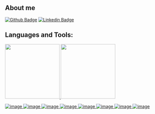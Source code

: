 ## About me
[![Github Badge](https://img.shields.io/badge/-Github-000?style=flat-square&logo=Github&logoColor=white&link=https://github.com/rafarioRafael)](https://github.com/rafarioRafael)
[![Linkedin Badge](https://img.shields.io/badge/-LinkedIn-blue?style=flat-square&logo=Linkedin&logoColor=white)](https://www.linkedin.com/in/rafael-miranda-698711239/)


## Languages and Tools:

<div>
<a href="https://github.com/rafarioRafael">
<img loading="lazy" height="180" src="https://github-readme-stats.vercel.app/api/top-langs/?username=rafarioRafael&layout=compact&langs_count=7&border_radius=3&border_color=7c45c4&icon_color=e15bdb&theme=radical"/>
<img loading="lazy" height="180" src="https://github-readme-stats.vercel.app/api?username=rafarioRafael&show_icons=true&text_color=FFF&border_radius=3&theme=radical&include_all_commits=true&count_private=true"/>
</div>

![image]({https://img.shields.io/badge/Oracle-F80000?style=for-the-badge&logo=Oracle&logoColor=white})
![image]({https://img.shields.io/badge/Microsoft%20SQL%20Server-CC2927?style=for-the-badge&logo=microsoft%20sql%20server&logoColor=white})
![image]({https://img.shields.io/badge/.NET-512BD4?style=for-the-badge&logo=dotnet&logoColor=white})
![image]({https://img.shields.io/badge/Angular-DD0031?style=for-the-badge&logo=angular&logoColor=white})
![image]({https://img.shields.io/badge/C%23-239120?style=for-the-badge&logo=csharp&logoColor=white})
![image]({https://img.shields.io/badge/PLSQL-F80000?style=for-the-badge&logo=oracle&logoColor=black})
![image]({https://img.shields.io/badge/Python-FFD43B?style=for-the-badge&logo=python&logoColor=blue})
![image]({https://img.shields.io/badge/TypeScript-007ACC?style=for-the-badge&logo=typescript&logoColor=white})

